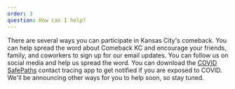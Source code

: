 ```yaml
---
order: 3
question: How can I help?
---
```

There are several ways you can participate in Kansas City's comeback. You can help spread the word about Comeback KC and encourage your friends, family, and coworkers to sign up for our email updates. You can follow us on social media and help us spread the word. You can download the [COVID SafePaths](https://covidsafepaths.org/) contact tracing app to get notified if you are exposed to COVID. We'll be announcing other ways for you to help soon, so stay tuned.